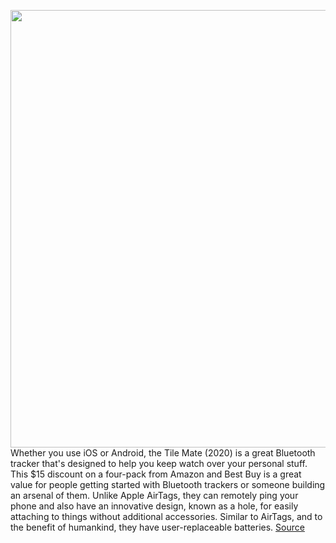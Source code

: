 <img src='https://cdn.vox-cdn.com/thumbor/hZyJXZc4QLnXaZGdRl4s4j7hcU0=/0x0:1500x1500/1200x800/filters:focal(860x611:1100x851)/cdn.vox-cdn.com/uploads/chorus_image/image/69752574/Tile_Mate_on_an_Umbrella.0.jpg' width='700px' /><br/>
Whether you use iOS or Android, the Tile Mate (2020) is a great Bluetooth tracker that's designed to help you keep watch over your personal stuff. This $15 discount on a four-pack from Amazon and Best Buy is a great value for people getting started with Bluetooth trackers or someone building an arsenal of them. Unlike Apple AirTags, they can remotely ping your phone and also have an innovative design, known as a hole, for easily attaching to things without additional accessories. Similar to AirTags, and to the benefit of humankind, they have user-replaceable batteries.
<a href='https://www.theverge.com/good-deals/2021/8/20/22632829/tile-mate-bluetooth-tracker-roku-streambar-amazon-fire-tv-4k-apple-watch-se-deal-sale'> Source <a/>